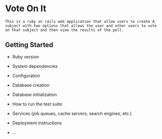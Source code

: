 # Vote On It

    This is a ruby on rails web application that allow users to create A subject with two options that allows the user and other users to vote on that subject and then view the results of the poll.
## Getting Started


* Ruby version

* System dependencies

* Configuration

* Database creation

* Database initialization

* How to run the test suite

* Services (job queues, cache servers, search engines, etc.)

* Deployment instructions

* ...

